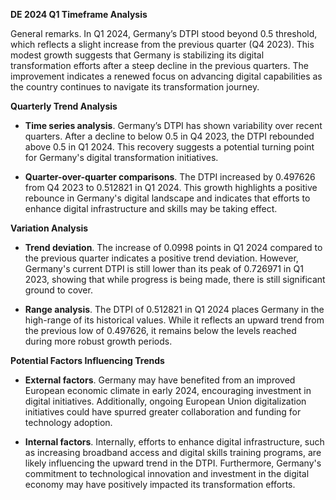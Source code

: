 

**DE 2024 Q1 Timeframe Analysis**

General remarks. In Q1 2024, Germany’s DTPI stood beyond 0.5 threshold, which reflects a slight increase from the previous quarter (Q4 2023). This modest growth suggests that Germany is stabilizing its digital transformation efforts after a steep decline in the previous quarters. The improvement indicates a renewed focus on advancing digital capabilities as the country continues to navigate its transformation journey.

**Quarterly Trend Analysis**

- **Time series analysis**. Germany’s DTPI has shown variability over recent quarters. After a decline to below 0.5 in Q4 2023, the DTPI rebounded above 0.5 in Q1 2024. This recovery suggests a potential turning point for Germany's digital transformation initiatives.

- **Quarter-over-quarter comparisons**. The DTPI increased by 0.497626 from Q4 2023 to 0.512821 in Q1 2024. This growth highlights a positive rebounce in Germany's digital landscape and indicates that efforts to enhance digital infrastructure and skills may be taking effect.

**Variation Analysis**

- **Trend deviation**. The increase of 0.0998 points in Q1 2024 compared to the previous quarter indicates a positive trend deviation. However, Germany's current DTPI is still lower than its peak of 0.726971 in Q1 2023, showing that while progress is being made, there is still significant ground to cover.

- **Range analysis**. The DTPI of 0.512821 in Q1 2024 places Germany in the high-range of its historical values. While it reflects an upward trend from the previous low of 0.497626, it remains below the levels reached during more robust growth periods.

**Potential Factors Influencing Trends**

- **External factors**. Germany may have benefited from an improved European economic climate in early 2024, encouraging investment in digital initiatives. Additionally, ongoing European Union digitalization initiatives could have spurred greater collaboration and funding for technology adoption.

- **Internal factors**. Internally, efforts to enhance digital infrastructure, such as increasing broadband access and digital skills training programs, are likely influencing the upward trend in the DTPI. Furthermore, Germany's commitment to technological innovation and investment in the digital economy may have positively impacted its transformation efforts.
